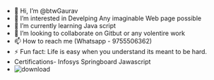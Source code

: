 - 👋 Hi, I’m @btwGaurav
- 👀 I’m interested in Develping Any imaginable Web page possible
- 🌱 I’m currently learning Java script
- 💞️ I’m looking to collaborate on Gitbut or any volentire work
- 📫 How to reach me (Whatsapp - 9755506362)
- ⚡ Fun fact: Life is easy when you understand its meant to be hard.
-   Certifications- Infosys Springboard Jawascript
-  ![download](https://github.com/user-attachments/assets/a4150860-6eb6-4f26-9053-8095af53b7ff)



<!---
btwGaurav/btwGaurav is a ✨ special ✨ repository because its `README.md` (this file) appears on your GitHub profile.
You can click the Preview link to take a look at your changes.
--->
